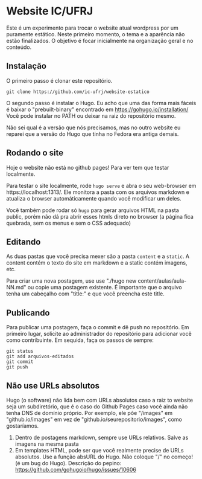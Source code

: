 Website IC/UFRJ
===============

Este é um experimento para trocar o website atual wordpress por um puramente
estático. Neste primeiro momento, o tema e a aparência não estão finalizados.
O objetivo é focar inicialmente na organização geral e no conteúdo.

Instalação
----------

O primeiro passo é clonar este repositório.

```
git clone https://github.com/ic-ufrj/website-estatico
```

O segundo passo é instalar o Hugo. Eu acho que uma das forma mais fáceis é
baixar o "prebuilt-binary" encontrado em https://gohugo.io/installation/
Você pode instalar no PATH ou deixar na raiz do repositório mesmo.

Não sei qual é a versão que nós precisamos, mas no outro website eu reparei
que a versão do Hugo que tinha no Fedora era antiga demais.

Rodando o site
--------------

Hoje o website não está no github pages!
Para ver tem que testar localmente.

Para testar o site localmente, rode `hugo serve` e abra o seu web-browser
em https://localhost:1313/. Ele monitora a pasta com os arquivos markdown e
atualiza o browser automáticamente quando você modificar um deles.

Você também pode rodar só `hugo` para gerar arquivos HTML na pasta public,
porém não dá pra abrir esses htmls direto no browser (a página fica quebrada,
sem os menus e sem o CSS adequado)


Editando
--------

As duas pastas que você precisa mexer são a pasta `content` e a `static`.
A content contém o texto do site em markdown e a static contém imagens, etc.

Para criar uma nova postagem, use use "./hugo new content/aulas/aula-NN.md"
ou copie uma postagem existente. É importante que o arquivo tenha um cabeçalho
com "title:" e que você preencha este title.


Publicando
----------

Para publicar uma postagem, faça o commit e dê push no repositório.
Em primeiro lugar, solicite ao administrador do repositório para adicionar
você como contribuinte. Em sequida, faça os passos de sempre:

```
git status
git add arquivos-editados
git commit
git push
```

Não use URLs absolutos
----------------------

Hugo (o software) não lida bem com URLs absolutos caso a raiz to website seja
um subdiretório, que é o caso do Github Pages caso você ainda não tenha DNS de
domínio próprio. Por exemplo, ele põe "/images" em "github.io/images" em vez de
"github.io/seurepositorio/images", como gostaríamos.

1. Dentro de postagens markdown, sempre use URLs relativos.
   Salve as imagens na mesma pasta
2. Em templates HTML, pode ser que você realmente precise de URLs absolutos.
   Use a função absURL do Hugo. Não coloque "/" no começo! (é um bug do Hugo).
   Descrição do pepino: https://github.com/gohugoio/hugo/issues/10606
